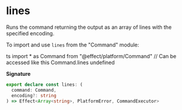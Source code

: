 # lines

Runs the command returning the output as an array of lines with the specified
encoding.

To import and use `lines` from the "Command" module:

ts
import \* as Command from "@effect/platform/Command"
// Can be accessed like this
Command.lines
undefined

**Signature**

```ts
export declare const lines: (
  command: Command,
  encoding?: string
) => Effect<Array<string>, PlatformError, CommandExecutor>
```
